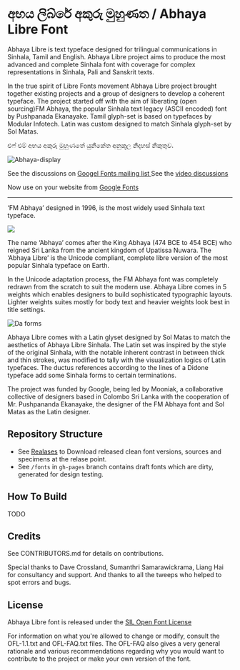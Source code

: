 
අභය ලිබ්රේ අකුරු මුහුණත / Abhaya Libre Font
==============

Abhaya Libre is text typeface designed for trilingual communications in Sinhala, Tamil and English. Abhaya Libre project aims to produce the most advanced and complete Sinhala font with coverage for complex representations in Sinhala, Pali and Sanskrit texts.  

In the true spirit of Libre Fonts movement Abhaya Libre project brought together existing projects and a group of designers to develop a coherent typeface. The project started off with the aim of liberating (open sourcing)FM Abhaya, the popular Sinhala text legacy (ASCII encoded) font by Pushpanada Ekanayake. Tamil glyph-set is based on typefaces by Modular Infotech. Latin was custom designed to match Sinhala glyph-set by Sol Matas.

එෆ් එම් අභය අකුරු මුහුණතේ යුනිකේත අනුකූල නිදහස් නිකුතුව.

![Abhaya-display](https://raw.githubusercontent.com/mooniak/abhaya-libre-font/master/documentation/Sample%20Image.png)

See the discussions on [Googel Fonts mailing list ](https://groups.google.com/d/topic/googlefonts-discuss/ET5kBjYxDiY/discussion)
See the [video discussions](https://www.youtube.com/playlist?list=PLpw12zH02-An-6i79877NUi_ld3U_4tmv)

Now use on your website from [Google Fonts](https://fonts.google.com/specimen/Abhaya+Libre)

***

‘FM Abhaya’ designed in 1996, is the most widely used Sinhala text typeface.

![](https://raw.githubusercontent.com/mooniak/abhaya-libre-font/master/documentation/3.png)

The name ‘Abhaya’ comes after the King Abhaya (474 BCE to 454 BCE) who reigned Sri Lanka from the ancient kingdom of Upatissa Nuwara. The ‘Abhaya Libre’ is the Unicode compliant, complete libre version of the most popular Sinhala typeface on Earth.

In the Unicode adaptation process, the FM Abhaya font was completely redrawn from the scratch to suit the modern use. Abhaya Libre comes in 5 weights which enables designers to build sophisticated typographic layouts. Lighter weights suites mostly for body text and heavier weights look best in title settings.

![Da forms](https://raw.githubusercontent.com/mooniak/abhaya-libre-font/master/documentation/2.png)

Abhaya Libre comes with a Latin glyset designed by Sol Matas to match the aesthetics of Abhaya Libre Sinhala. The Latin set was inspired by the style of the original Sinhala, with the notable inherent contrast in between thick and thin strokes, was modified to tally with the visualization logics of Latin typefaces. The ductus references according to the lines of a Didone typeface add some Sinhala forms to certain terminations.

The project was funded by Google, being led by Mooniak, a collaborative collective of designers based in Colombo Sri Lanka with the cooperation of Mr. Pushpananda Ekanayake, the designer  of the FM Abhaya font and Sol Matas as the Latin designer.


## Repository Structure

- See [Realases](https://github.com/mooniak/abhaya-libre-font/releases) to Download released clean font versions, sources and specimens at the relase point.
- See `/fonts` in `gh-pages` branch contains draft fonts which are dirty, generated for design testing.

## How To Build

TODO

## Credits

See CONTRIBUTORS.md for details on contributions.

Special thanks to Dave Crossland, Sumanthri Samarawickrama, Liang Hai for consultancy and support. And thanks to all the tweeps who helped to spot errors and bugs.

## License

Abhaya Libre font is released under the  [SIL Open Font License](http://scripts.sil.org/OFL)

For information on what you're allowed to change or modify, consult the
OFL-1.1.txt and OFL-FAQ.txt files. The OFL-FAQ also gives a very general
rationale and various recommendations regarding why you would want to
contribute to the project or make your own version of the font.
